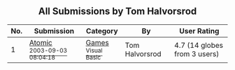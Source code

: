 ﻿<div align="center">

## All Submissions by Tom Halvorsrod

</div>

No.  | Submission | Category | By   | User Rating
---- | ---------- | -------- | ---- | -----------
1 | [Atomic<br /><sup>2003-09-03 08:04:18</sup>](https://github.com/Planet-Source-Code/tom-halvorsrod-atomic__1-48754) | [Games<br /><sup>Visual Basic</sup>](../ByCategory/games__1-38.md) | Tom Halvorsrod | 4.7 (14 globes from 3 users)
